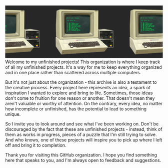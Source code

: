 ![banner](https://github.com/Unfinished-Repos/.github/blob/main/banner.png)
Welcome to my unfinished projects! This organization is where I keep track of all my unfinished projects. It's a way for me to keep everything organized and in one place rather than scattered across multiple computers.

But it's not just about the organization - this archive is also a testament to the creative process. Every project here represents an idea, a spark of inspiration I wanted to explore and bring to life. Sometimes, those ideas don't come to fruition for one reason or another. That doesn't mean they aren't valuable or worthy of attention. On the contrary, every idea, no matter how incomplete or unfinished, has the potential to lead to something unique.

So I invite you to look around and see what I've been working on. Don't be discouraged by the fact that these are unfinished projects - instead, think of them as works in progress, pieces of a puzzle that I'm still trying to solve. And who knows, one of these projects will inspire you to pick up where I left off and bring it to completion.

Thank you for visiting this GitHub organization. I hope you find something here that speaks to you, and I'm always open to feedback and suggestions.
